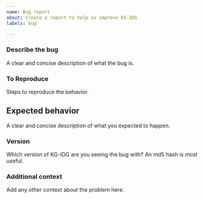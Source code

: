 ```yaml
---
name: Bug report
about: Create a report to help us improve KG-IDG
labels: bug

---
```


### Describe the bug

A clear and concise description of what the bug is.

### To Reproduce

Steps to reproduce the behavior.

## Expected behavior

A clear and concise description of what you expected to happen.

### Version

Which version of KG-IDG are you seeing the bug with? An md5 hash is most useful.

### Additional context

Add any other context about the problem here.
